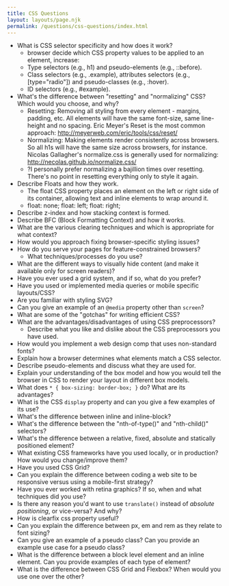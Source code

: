 ```yaml
---
title: CSS Questions
layout: layouts/page.njk
permalink: /questions/css-questions/index.html
---
```


* What is CSS selector specificity and how does it work?
    - browser decide which CSS property values to be applied to an element, increase:
    - Type selectors (e.g., h1) and pseudo-elements (e.g., ::before).
    - Class selectors (e.g., .example), attributes selectors (e.g., [type="radio"]) and pseudo-classes (e.g., :hover).
    - ID selectors (e.g., #example).
* What's the difference between "resetting" and "normalizing" CSS? Which would you choose, and why?
    - Resetting: Removing all styling from every element - margins, padding, etc. All elements will have the same font-size, same line-height and no spacing. Eric Meyer's Reset is the most common approach: http://meyerweb.com/eric/tools/css/reset/
    - Normalizing: Making elements render consistently across browsers. So all h1s will have the same size across browsers, for instance. Nicolas Gallagher's normalize.css is generally used for normalizing: http://necolas.github.io/normalize.css/
    - ?I personally prefer normalizing a bajillion times over resetting. There's no point in resetting everything only to style it again.
* Describe Floats and how they work.
    - The float CSS property places an element on the left or right side of its container, allowing text and inline elements to wrap around it. 
    - float: none;  float: left;  float: right;
* Describe z-index and how stacking context is formed.
* Describe BFC (Block Formatting Context) and how it works.
* What are the various clearing techniques and which is appropriate for what context?
* How would you approach fixing browser-specific styling issues?
* How do you serve your pages for feature-constrained browsers?
  * What techniques/processes do you use?
* What are the different ways to visually hide content (and make it available only for screen readers)?
* Have you ever used a grid system, and if so, what do you prefer?
* Have you used or implemented media queries or mobile specific layouts/CSS?
* Are you familiar with styling SVG?
* Can you give an example of an `@media` property other than `screen`?
* What are some of the "gotchas" for writing efficient CSS?
* What are the advantages/disadvantages of using CSS preprocessors?
  * Describe what you like and dislike about the CSS preprocessors you have used.
* How would you implement a web design comp that uses non-standard fonts?
* Explain how a browser determines what elements match a CSS selector.
* Describe pseudo-elements and discuss what they are used for.
* Explain your understanding of the box model and how you would tell the browser in CSS to render your layout in different box models.
* What does ```* { box-sizing: border-box; }``` do? What are its advantages?
* What is the CSS `display` property and can you give a few examples of its use?
* What's the difference between inline and inline-block?
* What's the difference between the "nth-of-type()" and "nth-child()" selectors?
* What's the difference between a relative, fixed, absolute and statically positioned element?
* What existing CSS frameworks have you used locally, or in production? How would you change/improve them?
* Have you used CSS Grid?
* Can you explain the difference between coding a web site to be responsive versus using a mobile-first strategy?
* Have you ever worked with retina graphics? If so, when and what techniques did you use?
* Is there any reason you'd want to use `translate()` instead of *absolute positioning*, or vice-versa? And why?
* How is clearfix css property useful?
* Can you explain the difference between px, em and rem as they relate to font sizing?
* Can you give an example of a pseudo class? Can you provide an example use case for a pseudo class? 
* What is the difference between a block level element and an inline element. Can you provide examples of each type of element?
* What is the difference between CSS Grid and Flexbox? When would you use one over the other?
